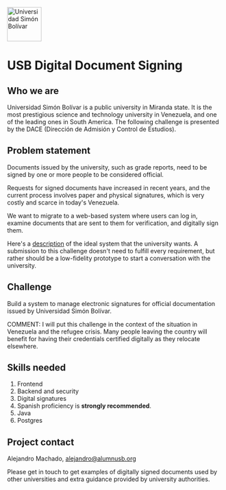 <img src="https://raw.githubusercontent.com/code-for-venezuela/2019-april-codeathon/master/assets/USB.png" alt="Universidad Simón Bolívar" width="80" />

# USB Digital Document Signing

## Who we are
Universidad Simón Bolívar is a public university in Miranda state. It is the most prestigious science and technology university in Venezuela, and one of the leading ones in South America. The following challenge is presented by the DACE (Dirección de Admisión y Control de Estudios).

## Problem statement
Documents issued by the university, such as grade reports, need to be signed by one or more people to be considered official.

Requests for signed documents have increased in recent years, and the current process involves paper and physical signatures, which is very costly and scarce in today's Venezuela.

We want to migrate to a web-based system where users can log in, examine documents that are sent to them for verification, and digitally sign them.

Here's a [description](https://github.com/code-for-venezuela/2019-april-sf-hackhathon/files/2949796/USB.proyecto.firma.electronica.documentos.pdf) of the ideal system that the university wants. A submission to this challenge doesn't need to fulfill every requirement, but rather should be a low-fidelity prototype to start a conversation with the university.

## Challenge
Build a system to manage electronic signatures for official documentation issued by Universidad Simón Bolívar.


COMMENT: I will put this challenge in the context of the situation in Venezuela and the refugee crisis. Many people
leaving the country will benefit for having their credentials certified digitally as they relocate elsewhere.


## Skills needed
1. Frontend
2. Backend and security
3. Digital signatures
4. Spanish proficiency is **strongly recommended**.
5. Java
6. Postgres

## Project contact
Alejandro Machado, alejandro@alumnusb.org

Please get in touch to get examples of digitally signed documents used by other universities and extra guidance provided by university authorities.
